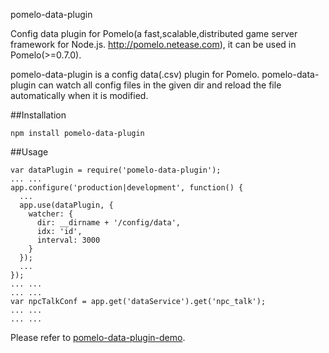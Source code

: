 pomelo-data-plugin

Config data plugin for Pomelo(a fast,scalable,distributed game server framework for Node.js. http://pomelo.netease.com), it can be used in Pomelo(>=0.7.0).

pomelo-data-plugin is a config data(.csv) plugin for Pomelo. pomelo-data-plugin can watch all config files in the given dir and reload the file automatically when it is modified.

##Installation

```
npm install pomelo-data-plugin
```

##Usage

```
var dataPlugin = require('pomelo-data-plugin');
... ...
app.configure('production|development', function() {
  ...
  app.use(dataPlugin, {
    watcher: {
      dir: __dirname + '/config/data',
      idx: 'id',
      interval: 3000
    }
  });
  ...
});
... ...
... ...
var npcTalkConf = app.get('dataService').get('npc_talk');
... ...
... ...
```

Please refer to [pomelo-data-plugin-demo](https://github.com/NetEase/pomelo-data-plugin-demo).

